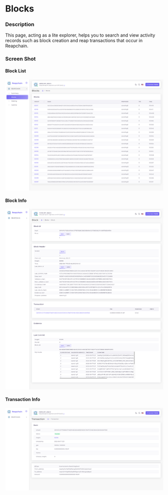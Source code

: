# Blocks

### Description

This page, acting as a lite explorer, helps you to search and view activity records such as block creation and reap transactions that occur in Reapchain.

### Screen Shot

#### Block List

![](<../../../.gitbook/assets/image (8) (1).png>)

#### Block Info

![](<../../../.gitbook/assets/image (1) (1).png>)

#### Transaction Info

![](<../../../.gitbook/assets/image (3) (1).png>)
